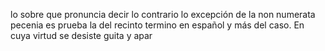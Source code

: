 lo sobre que pronuncia decir lo contrario lo excepción de
la non numerata pecenia es prueba la del recinto termino
en español y más del caso. En cuya virtud se desiste guita y apar